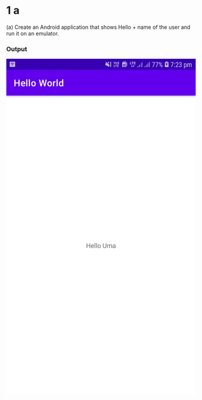 # 1 a

(a) Create an Android application that shows Hello + name of the user and run it on an emulator.

### Output

![output](1a.jpg)
